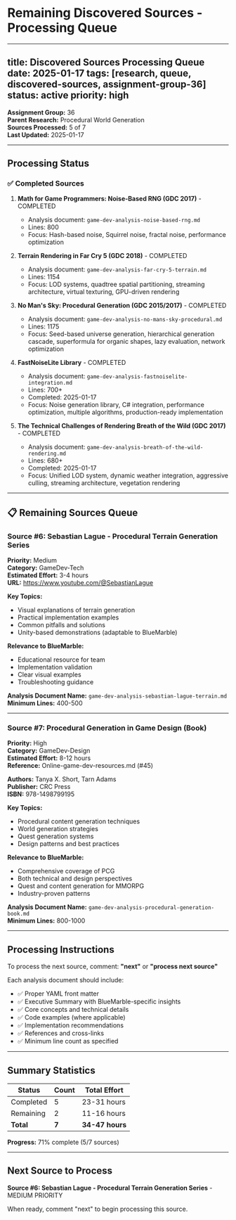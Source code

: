 # Remaining Discovered Sources - Processing Queue

---
title: Discovered Sources Processing Queue
date: 2025-01-17
tags: [research, queue, discovered-sources, assignment-group-36]
status: active
priority: high
---

**Assignment Group:** 36  
**Parent Research:** Procedural World Generation  
**Sources Processed:** 5 of 7  
**Last Updated:** 2025-01-17

---

## Processing Status

### ✅ Completed Sources

1. **Math for Game Programmers: Noise-Based RNG (GDC 2017)** - COMPLETED
   - Analysis document: `game-dev-analysis-noise-based-rng.md`
   - Lines: 800
   - Focus: Hash-based noise, Squirrel noise, fractal noise, performance optimization

2. **Terrain Rendering in Far Cry 5 (GDC 2018)** - COMPLETED
   - Analysis document: `game-dev-analysis-far-cry-5-terrain.md`
   - Lines: 1154
   - Focus: LOD systems, quadtree spatial partitioning, streaming architecture, virtual texturing, GPU-driven rendering

3. **No Man's Sky: Procedural Generation (GDC 2015/2017)** - COMPLETED
   - Analysis document: `game-dev-analysis-no-mans-sky-procedural.md`
   - Lines: 1175
   - Focus: Seed-based universe generation, hierarchical generation cascade, superformula for organic shapes, lazy evaluation, network optimization

4. **FastNoiseLite Library** - COMPLETED
   - Analysis document: `game-dev-analysis-fastnoiselite-integration.md`
   - Lines: 700+
   - Completed: 2025-01-17
   - Focus: Noise generation library, C# integration, performance optimization, multiple algorithms, production-ready implementation

5. **The Technical Challenges of Rendering Breath of the Wild (GDC 2017)** - COMPLETED
   - Analysis document: `game-dev-analysis-breath-of-the-wild-rendering.md`
   - Lines: 680+
   - Completed: 2025-01-17
   - Focus: Unified LOD system, dynamic weather integration, aggressive culling, streaming architecture, vegetation rendering

---

## 📋 Remaining Sources Queue

### Source #6: Sebastian Lague - Procedural Terrain Generation Series

**Priority:** Medium  
**Category:** GameDev-Tech  
**Estimated Effort:** 3-4 hours  
**URL:** https://www.youtube.com/@SebastianLague

**Key Topics:**
- Visual explanations of terrain generation
- Practical implementation examples
- Common pitfalls and solutions
- Unity-based demonstrations (adaptable to BlueMarble)

**Relevance to BlueMarble:**
- Educational resource for team
- Implementation validation
- Clear visual examples
- Troubleshooting guidance

**Analysis Document Name:** `game-dev-analysis-sebastian-lague-terrain.md`  
**Minimum Lines:** 400-500

---

### Source #7: Procedural Generation in Game Design (Book)

**Priority:** High  
**Category:** GameDev-Design  
**Estimated Effort:** 8-12 hours  
**Reference:** Online-game-dev-resources.md (#45)

**Authors:** Tanya X. Short, Tarn Adams  
**Publisher:** CRC Press  
**ISBN:** 978-1498799195

**Key Topics:**
- Procedural content generation techniques
- World generation strategies
- Quest generation systems
- Design patterns and best practices

**Relevance to BlueMarble:**
- Comprehensive coverage of PCG
- Both technical and design perspectives
- Quest and content generation for MMORPG
- Industry-proven patterns

**Analysis Document Name:** `game-dev-analysis-procedural-generation-book.md`  
**Minimum Lines:** 800-1000

---

## Processing Instructions

To process the next source, comment: **"next"** or **"process next source"**

Each analysis document should include:
- ✅ Proper YAML front matter
- ✅ Executive Summary with BlueMarble-specific insights
- ✅ Core concepts and technical details
- ✅ Code examples (where applicable)
- ✅ Implementation recommendations
- ✅ References and cross-links
- ✅ Minimum line count as specified

---

## Summary Statistics

| Status | Count | Total Effort |
|--------|-------|--------------|
| Completed | 5 | 23-31 hours |
| Remaining | 2 | 11-16 hours |
| **Total** | **7** | **34-47 hours** |

**Progress:** 71% complete (5/7 sources)

---

## Next Source to Process

**Source #6: Sebastian Lague - Procedural Terrain Generation Series** - MEDIUM PRIORITY

When ready, comment "next" to begin processing this source.
